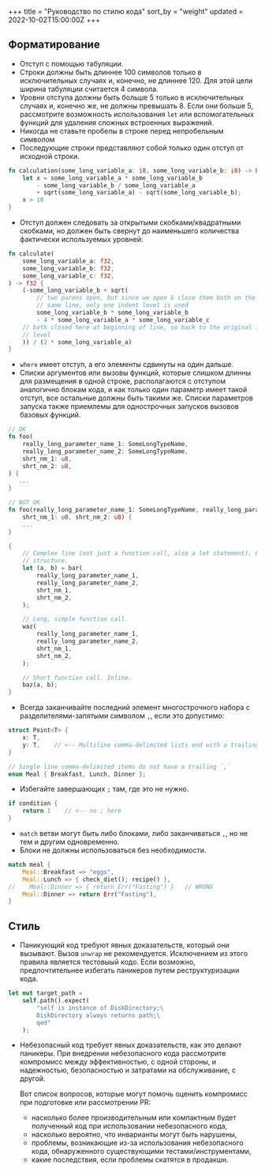 +++
title = "Руководство по стилю кода"
sort_by = "weight"
updated = 2022-10-02T15:00:00Z
+++

## Форматирование

- Отступ с помощью табуляции.
- Строки должны быть длиннее 100 символов только в исключительных случаях и, конечно, не длиннее 120. Для этой цели ширина табуляции считается 4 символа.
- Уровни отступа должны быть больше 5 только в исключительных случаях и, конечно же, не должны превышать 8. Если они больше 5, рассмотрите возможность использования `let` или вспомогательных функций для удаления сложных встроенных выражений.
- Никогда не ставьте пробелы в строке перед непробельным символом
- Последующие строки представляют собой только один отступ от исходной строки.

```rust
fn calculation(some_long_variable_a: i8, some_long_variable_b: i8) -> bool {
    let x = some_long_variable_a * some_long_variable_b
        - some_long_variable_b / some_long_variable_a
        + sqrt(some_long_variable_a) - sqrt(some_long_variable_b);
    x > 10
}
```

* Отступ должен следовать за открытыми скобками/квадратными скобками, но должен быть свернут до наименьшего количества фактически используемых уровней:

```rust
fn calculate(
    some_long_variable_a: f32,
    some_long_variable_b: f32,
    some_long_variable_c: f32,
) -> f32 {
    (-some_long_variable_b + sqrt(
        // two parens open, but since we open & close them both on the
        // same line, only one indent level is used
        some_long_variable_b * some_long_variable_b
        - 4 * some_long_variable_a * some_long_variable_c
    // both closed here at beginning of line, so back to the original indent
    // level
    )) / (2 * some_long_variable_a)
}
```

* `where` имеет отступ, а его элементы сдвинуты на один дальше.
* Списки аргументов или вызовы функций, которые слишком длинны для размещения в одной строке, располагаются с отступом аналогично блокам кода, и как только один параметр имеет такой отступ, все остальные должны быть такими же. Списки параметров запуска также приемлемы для однострочных запусков вызовов базовых функций.

```rust
// OK
fn foo(
    really_long_parameter_name_1: SomeLongTypeName,
    really_long_parameter_name_2: SomeLongTypeName,
    shrt_nm_1: u8,
    shrt_nm_2: u8,
) {
   ...
}

// NOT OK
fn foo(really_long_parameter_name_1: SomeLongTypeName, really_long_parameter_name_2: SomeLongTypeName,
    shrt_nm_1: u8, shrt_nm_2: u8) {
    ...
}
```

```rust
{
    // Complex line (not just a function call, also a let statement). Full
    // structure.
    let (a, b) = bar(
        really_long_parameter_name_1,
        really_long_parameter_name_2,
        shrt_nm_1,
        shrt_nm_2,
    );

    // Long, simple function call.
    waz(
        really_long_parameter_name_1, 
        really_long_parameter_name_2,
        shrt_nm_1, 
        shrt_nm_2,
    );

    // Short function call. Inline.
    baz(a, b);
}
```

* Всегда заканчивайте последний элемент многострочного набора с разделителями-запятыми символом `,`, если это допустимо:

```rust
struct Point<T> {
    x: T,
    y: T,    // <-- Multiline comma-delimited lists end with a trailing ,
}

// Single line comma-delimited items do not have a trailing `,`
enum Meal { Breakfast, Lunch, Dinner };
```

* Избегайте завершающих `;` там, где это не нужно.

```rust
if condition {
    return 1    // <-- no ; here
}
```

* `match` ветви могут быть либо блоками, либо заканчиваться `,`, но не тем и другим одновременно.
* Блоки не должны использоваться без необходимости.

```rust
match meal {
    Meal::Breakfast => "eggs",
    Meal::Lunch => { check_diet(); recipe() },
//    Meal::Dinner => { return Err("Fasting") }   // WRONG
    Meal::Dinner => return Err("Fasting"),
}
```

## Стиль

- Паникующий код требуют явных доказательств, который они вызывают. Вызов `unwrap` не рекомендуется. Исключением из этого правила является тестовыый кодо. Если возможно, предпочтительнее избегать паникеров путем реструктуризации кода.

```rust
let mut target_path = 
    self.path().expect(
        "self is instance of DiskDirectory;\
        DiskDirectory always returns path;\
        qed"
    );
```

* Небезопасный код требует явных доказательств, как это делают паникеры. При внедрении небезопасного кода рассмотрите компромисс между эффективностью, с одной стороны, и надежностью, безопасностью и затратами на обслуживание, с другой.
  
  Вот список вопросов, которые могут помочь оценить компромисс при подготовке или рассмотрении PR:
  
  - насколько более производительным или компактным будет полученный код при использовании небезопасного кода,
  - насколько вероятно, что инварианты могут быть нарушены,
  - проблемы, возникающие из-за использования небезопасного кода, обнаруженного существующими тестами/инструментами,
  - какие последствия, если проблемы скатятся в продакшн.
